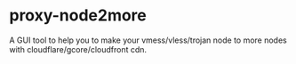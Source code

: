 # proxy-node2more
A GUI tool to help you to make your vmess/vless/trojan node to more nodes with cloudflare/gcore/cloudfront cdn.
